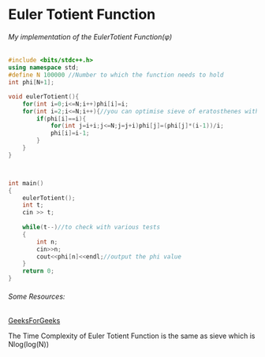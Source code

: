# Euler Totient Function

###### My implementation of the EulerTotient Function(φ)

```CPP
#include <bits/stdc++.h>
using namespace std;
#define N 100000 //Number to which the function needs to hold
int phi[N+1];

void eulerTotient(){
    for(int i=0;i<=N;i++)phi[i]=i;
    for(int i=2;i<=N;i++){//you can optimise sieve of eratosthenes with i*i<=N but don't do that for euler totient as it might lead to inaccurate precalculation
        if(phi[i]==i){
            for(int j=i+i;j<=N;j=j+i)phi[j]=(phi[j]*(i-1))/i;
            phi[i]=i-1;
        }
    }
}



int main()
{
    eulerTotient();
    int t;
    cin >> t;
    
    while(t--)//to check with various tests
    {
        int n;
        cin>>n;
        cout<<phi[n]<<endl;//output the phi value
    }
    return 0;
}
```

###### Some Resources:

[GeeksForGeeks](https://www.geeksforgeeks.org/eulers-totient-function/)

The Time Complexity of Euler Totient Function is the same as sieve which is Nlog(log(N))
